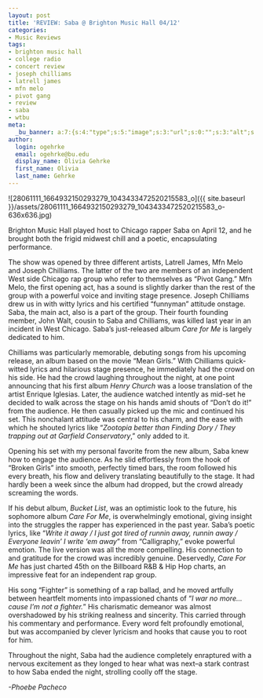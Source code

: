 ```yaml
---
layout: post
title: 'REVIEW: Saba @ Brighton Music Hall 04/12'
categories:
- Music Reviews
tags:
- brighton music hall
- college radio
- concert review
- joseph chilliams
- latrell james
- mfn melo
- pivot gang
- review
- saba
- wtbu
meta:
  _bu_banner: a:7:{s:4:"type";s:5:"image";s:3:"url";s:0:"";s:3:"alt";s:0:"";s:7:"post_id";s:0:"";s:4:"html";s:0:"";s:8:"position";s:12:"contentWidth";s:7:"caption";s:0:"";}
author:
  login: ogehrke
  email: ogehrke@bu.edu
  display_name: Olivia Gehrke
  first_name: Olivia
  last_name: Gehrke
---
```

![28061111_1664932150293279_1043433472520215583_o]({{ site.baseurl }}/assets/28061111_1664932150293279_1043433472520215583_o-636x636.jpg)

Brighton Music Hall played host to Chicago rapper Saba on April 12, and he brought both the frigid midwest chill and a poetic, encapsulating performance.

The show was opened by three different artists, Latrell James, Mfn Melo and Joseph Chilliams. The latter of the two are members of an independent West side Chicago rap group who refer to themselves as “Pivot Gang.” Mfn Melo, the first opening act, has a sound is slightly darker than the rest of the group with a powerful voice and inviting stage presence. Joseph Chilliams drew us in with witty lyrics and his certified “funnyman” attitude onstage. Saba, the main act, also is a part of the group. Their fourth founding member, John Walt, cousin to Saba and Chilliams, was killed last year in an incident in West Chicago. Saba’s just-released album _Care for Me_ is largely dedicated to him.

Chilliams was particularly memorable, debuting songs from his upcoming release, an album based on the movie “Mean Girls.” With Chilliams quick-witted lyrics and hilarious stage presence, he immediately had the crowd on his side. He had the crowd laughing throughout the night, at one point announcing that his first album _Henry Church_ was a loose translation of the artist Enrique Iglesias. Later, the audience watched intently as mid-set he decided to walk across the stage on his hands amid shouts of “Don’t do it!” from the audience. He then casually picked up the mic and continued his set. This nonchalant attitude was central to his charm, and the ease with which he shouted lyrics like “_Zootopia better than Finding Dory / They trapping out at Garfield Conservatory_,” only added to it.

Opening his set with my personal favorite from the new album, Saba knew how to engage the audience. As he slid effortlessly from the hook of “Broken Girls” into smooth, perfectly timed bars, the room followed his every breath, his flow and delivery translating beautifully to the stage. It had hardly been a week since the album had dropped, but the crowd already screaming the words.

If his debut album, _Bucket List_, was an optimistic look to the future, his sophomore album _Care For Me_, is overwhelmingly emotional, giving insight into the struggles the rapper has experienced in the past year. Saba’s poetic lyrics, like “_Write it away / I just got tired of runnin away, runnin away / Everyone leavin’ I write ‘em away_” from “Calligraphy,” evoke powerful emotion. The live version was all the more compelling. His connection to and gratitude for the crowd was incredibly genuine. Deservedly, _Care For Me_ has just charted 45th on the Billboard R&B & Hip Hop charts, an impressive feat for an independent rap group.

His song “Fighter” is something of a rap ballad, and he moved artfully between heartfelt moments into impassioned chants of “_I war no more…cause I’m not a fighter._” His charismatic demeanor was almost overshadowed by his striking realness and sincerity. This carried through his commentary and performance. Every word felt profoundly emotional, but was accompanied by clever lyricism and hooks that cause you to root for him.

Throughout the night, Saba had the audience completely enraptured with a nervous excitement as they longed to hear what was next–a stark contrast to how Saba ended the night, strolling coolly off the stage.

_\-Phoebe Pacheco_